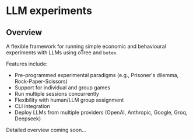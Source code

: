 # LLM experiments


## Overview

A flexible framework for running simple economic and behavioural experiments with LLMs using oTree and `botex`. 

Features include:

- Pre-programmed experimental paradigms (e.g., Prisoner's dilemma, Rock-Paper-Scissors)
- Support for individual and group games
- Run multiple sessions concurrently
- Flexibility with human/LLM group assignment
- CLI integration
- Deploy LLMs from multiple providers (OpenAI, Anthropic, Google, Groq, Deepseek)

Detailed overview coming soon...